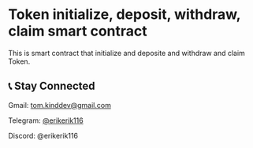 # Token initialize, deposit, withdraw, claim smart contract

This is smart contract that initialize and deposite and withdraw and claim Token.

## 📞 **Stay Connected**

Gmail: tom.kinddev@gmail.com

Telegram: [@erikerik116](https://t.me/erikerik116)

Discord: @erikerik116
